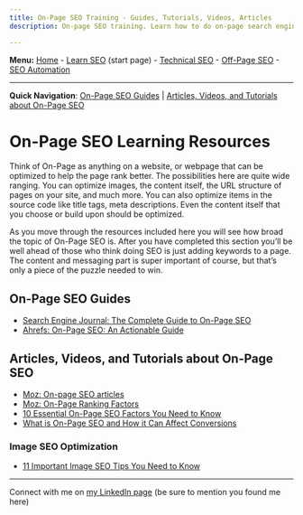 ```yaml
---
title: On-Page SEO Training - Guides, Tutorials, Videos, Articles
description: On-page SEO training. Learn how to do on-page search engine optimization. Free guides, tutorias, and videos for learning about on-page seo and organic traffic.

---
```


<b>Menu:</b> <a href="/">Home</a> - <a href="learn-seo.html">Learn SEO</a> (start page) - <a href="technical-seo.html">Technical SEO</a> - <a href="off-page-seo.html">Off-Page SEO</a> - <a href="seo-automation.html">SEO Automation</a>
<hr>
<strong>Quick Navigation</strong>: <a href="#on-page-seo-guides">On-Page SEO Guides</a> | <a href="#on-page-seo-tutorials">Articles, Videos, and Tutorials about On-Page SEO</a>

# On-Page SEO Learning Resources

Think of On-Page as anything on a website, or webpage that can be optimized to help the page rank better. The possibilities here are quite wide ranging. You can optimize images, the content itself, the URL structure of pages on your site, and much more. You can also optimize items in the source code like title tags, meta descriptions.    Even the content itself that you choose or build upon should be optimized.

As you move through the resources included here you will see how broad the topic of On-Page SEO is. After you have completed this section you’ll be well ahead of those who think doing SEO is just adding keywords to a page. The content and messaging part is super important of course, but that’s only a piece of the puzzle needed to win.

<h2 id="on-page-seo-guides">On-Page SEO Guides</h2>

* <a href="https://www.searchenginejournal.com/on-page-seo/">Search Engine Journal: The Complete Guide to On-Page SEO</a>
* <a href="https://ahrefs.com/blog/on-page-seo/">Ahrefs: On-Page SEO: An Actionable Guide</a>

<h2 id="on-page-seo-tutorials">Articles, Videos, and Tutorials about On-Page SEO</h2>

* <a href="https://moz.com/blog/category/on-page-seo">Moz: On-page SEO articles</a>
* <a href="https://moz.com/learn/seo/on-page-factors">Moz: On-Page Ranking Factors</a>
* <a href="https://www.searchenginejournal.com/on-page-seo/essential-factors/">10 Essential On-Page SEO Factors You Need to Know</a>
* <a href="https://www.crazyegg.com/blog/seo/on-page/">What is On-Page SEO and How it Can Affect Conversions</a>

<h3>Image SEO Optimization</h3>

* <a href="https://www.searchenginejournal.com/on-page-seo/image-optimization/">11 Important Image SEO Tips You Need to Know</a>


<hr>
Connect with me on <a href="https://www.linkedin.com/in/joshhinds">my LinkedIn page</a> (be sure to mention you found me here)

